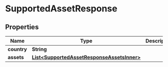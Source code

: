 

# SupportedAssetResponse


## Properties

| Name | Type | Description | Notes |
|------------ | ------------- | ------------- | -------------|
|**country** | **String** |  |  |
|**assets** | [**List&lt;SupportedAssetResponseAssetsInner&gt;**](SupportedAssetResponseAssetsInner.md) |  |  |



